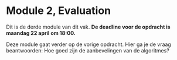 # Module 2, Evaluation

Dit is de derde module van dit vak. **De deadline voor de opdracht is maandag 22 april om 18:00.**

Deze module gaat verder op de vorige opdracht. Hier ga je de vraag beantwoorden: Hoe goed zijn de aanbevelingen van de algoritmes?
